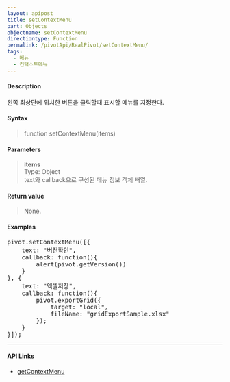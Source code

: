 ```yaml
---
layout: apipost
title: setContextMenu
part: Objects
objectname: setContextMenu
directiontype: Function
permalink: /pivotApi/RealPivot/setContextMenu/
tags:
  - 메뉴
  - 컨택스트메뉴
---
```



#### Description

 왼쪽 최상단에 위치한 버튼을 클릭할때 표시할 메뉴를 지정한다.   

#### Syntax

> function setContextMenu(items)

#### Parameters

> **items**   
> Type: Object   
> text와 callback으로 구성된 메뉴 정보 객체 배열.   

#### Return value

> None.

#### Examples 

<pre class="prettyprint">
pivot.setContextMenu([{
	text: "버전확인",
	callback: function(){
		alert(pivot.getVersion())
	}
}, {
	text: "엑셀저장",
	callback: function(){
		pivot.exportGrid({
			target: "local",
    		fileName: "gridExportSample.xlsx"
	    });
	} 
}]);
</pre>

---

#### API Links

* [getContextMenu](/pivotApi/RealPivot/getContextMenu/)   